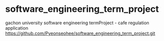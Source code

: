 # software_engineering_term_project
gachon university software engineering termProject - cafe regulation application
https://github.com/Pyeonseohee/software_engineering_term_project.git
